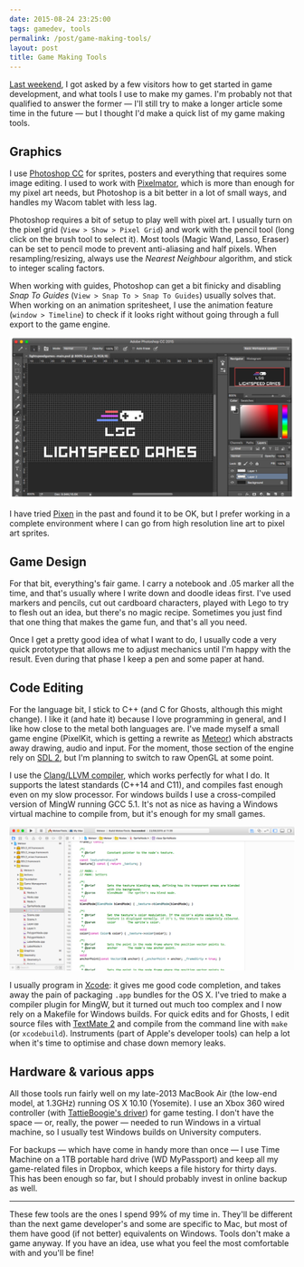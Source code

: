 ```yaml
---
date: 2015-08-24 23:25:00
tags: gamedev, tools
permalink: /post/game-making-tools/
layout: post
title: Game Making Tools
---
```


[Last weekend](/post/dare-protpoplay), I got asked by a few visitors how to get started in game development, and what tools I use to make my games. I'm probably not that qualified to answer the former — I'll still try to make a longer article some time in the future — but I thought I'd make a quick list of my game making tools.

<!--more-->

## Graphics

I use [Photoshop CC](http://www.adobe.com/products/photoshop/features.html) for sprites, posters and everything that requires some image editing. I used to work with [Pixelmator](http://www.pixelmator.com), which is more than enough for my pixel art needs, but Photoshop is a bit better in a lot of small ways, and handles my Wacom tablet with less lag.

Photoshop requires a bit of setup to play well with pixel art. I usually turn on the pixel grid (`View > Show > Pixel Grid`) and work with the pencil tool (long click on the brush tool to select it). Most tools (Magic Wand, Lasso, Eraser) can be set to pencil mode to prevent anti-aliasing and half pixels. When resampling/resizing, always use the *Nearest Neighbour* algorithm, and stick to integer scaling factors.

When working with guides, Photoshop can get a bit finicky and disabling _Snap To Guides_ (`View > Snap To > Snap To Guides`) usually solves that. When working on an animation spritesheet, I use the animation feature (`window > Timeline`) to check if it looks right without going through a full export to the game engine.

![Photoshop CC 2015](/static/media/2015/08/tools-pscc.png) 

I have tried [Pixen](http://www.pixenapp.com) in the past and found it to be OK, but I prefer working in a complete environment where I can go from high resolution line art to pixel art sprites.

## Game Design

For that bit, everything's fair game. I carry a notebook and .05 marker all the time, and that's usually where I write down and doodle ideas first. I've used markers and pencils, cut out cardboard characters, played with Lego to try to flesh out an idea, but there's no magic recipe. Sometimes you just find that one thing that makes the game fun, and that's all you need.

Once I get a pretty good idea of what I want to do, I usually code a very quick prototype that allows me to adjust mechanics until I'm happy with the result. Even during that phase I keep a pen and some paper at hand.

## Code Editing

For the language bit, I stick to C++ (and C for Ghosts, although this might change). I like it (and hate it) because I love programming in general, and I like how close to the metal both languages are. I've made myself a small game engine (PixelKit, which is getting a rewrite as [Meteor](https://github.com/amyinorbit/Meteor)) which abstracts away drawing, audio and input. For the moment, those section of the engine rely on [SDL&nbsp;2](https://www.libsdl.org), but I'm planning to switch to raw OpenGL at some point.

I use the [Clang/LLVM compiler](http://clang.llvm.org), which works perfectly for what I do. It supports the latest standards (C++14 and C11), and compiles fast enough even on my slow processor. For windows builds I use a cross-compiled version of MingW running GCC 5.1. It's not as nice as having a Windows virtual machine to compile from, but it's enough for my small games.

![Xcode 7](/static/media/2015/08/tools-xcode.png)

I usually program in [Xcode](https://developer.apple.com/xcode/): it gives me good code completion, and takes away the pain of packaging `.app` bundles for the OS&nbsp;X. I've tried to make a compiler plugin for MingW, but it turned out much too complex and I now rely on a Makefile for Windows builds. For quick edits and for Ghosts, I edit source files with [TextMate&nbsp;2](https://macromates.com) and compile from the command line with `make` (or `xcodebuild`). Instruments (part of Apple's developer tools) can help a lot when it's time to optimise and chase down memory leaks.

## Hardware & various apps

All those tools run fairly well on my late-2013 MacBook Air (the low-end model, at 1.3GHz) running OS&nbsp;X 10.10 (Yosemite). I use an Xbox&nbsp;360 wired controller (with [TattieBoogie's driver](http://tattiebogle.net/index.php/ProjectRoot/Xbox360Controller/OsxDriver)) for game testing. I don't have the space — or, really, the power — needed to run Windows in a virtual machine, so I usually test Windows builds on University computers.

For backups — which have come in handy more than once — I use Time Machine on a 1TB portable hard drive (WD MyPassport) and keep all my game-related files in Dropbox, which keeps a file history for thirty days. This has been enough so far, but I should probably invest in online backup as well.

***

These few tools are the ones I spend 99% of my time in. They'll be different than the next game developer's and some are specific to Mac, but most of them have good (if not better) equivalents on Windows. Tools don't make a game anyway. If you have an idea, use what you feel the most comfortable with and you'll be fine!